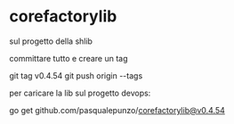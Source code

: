 # corefactorylib

sul progetto della shlib

committare tutto e creare un tag

git tag v0.4.54
git push origin --tags

per caricare la lib sul progetto devops:

go get github.com/pasqualepunzo/corefactorylib@v0.4.54
